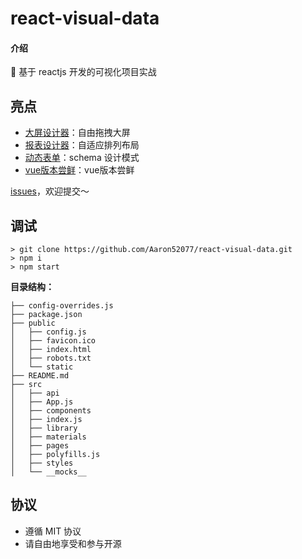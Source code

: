 # react-visual-data

#### 介绍

🎉 基于 reactjs 开发的可视化项目实战

## 亮点

- <a href="https://wuli-admin.gitee.io/react-wuli-admin/#/workspace/fullscreen" target="_blank">大屏设计器</a>：自由拖拽大屏
- <a href="https://wuli-admin.gitee.io/react-wuli-admin/#/workspace/report" target="_blank">报表设计器</a>：自适应排列布局
- <a href="https://wuli-admin.gitee.io/react-wuli-admin/#/form-render" target="_blank">动态表单</a>：schema 设计模式
- <a href="https://wuli-admin.gitee.io/element-design/#/" target="_blank">vue版本尝鲜</a>：vue版本尝鲜

[issues](https://github.com/Aaron52077/react-visual-data/issues)，欢迎提交～

## 调试

```shell
> git clone https://github.com/Aaron52077/react-visual-data.git
> npm i
> npm start
```

**目录结构：**

```
├── config-overrides.js
├── package.json
├── public
│   ├── config.js
│   ├── favicon.ico
│   ├── index.html
│   ├── robots.txt
│   └── static
├── README.md
├── src
│   ├── api
│   ├── App.js
│   ├── components
│   ├── index.js
│   ├── library
│   ├── materials
│   ├── pages
│   ├── polyfills.js
│   ├── styles
│   └── __mocks__
```

## 协议

- 遵循 MIT 协议
- 请自由地享受和参与开源
